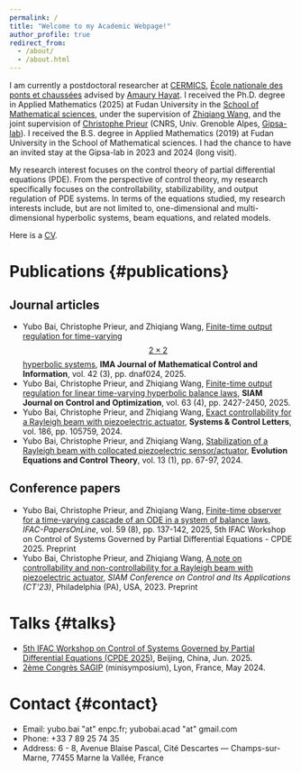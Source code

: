 ```yaml
---
permalink: /
title: "Welcome to my Academic Webpage!"
author_profile: true
redirect_from: 
  - /about/
  - /about.html
---
```


I am currently a postdoctoral researcher at [CERMICS](https://cermics-lab.enpc.fr), [École nationale des ponts et chaussées](https://ecoledesponts.fr) advised by [Amaury Hayat](https://cermics.enpc.fr/~hayata/index_en.html). I received the Ph.D. degree in Applied Mathematics (2025) at Fudan University in the [School of Mathematical sciences](https://math.fudan.edu.cn), under the supervision of [Zhiqiang Wang](https://faculty.fudan.edu.cn/wangzhiqiang1/zh_CN/index.htm), and the joint supervision of [Christophe Prieur](https://www.gipsa-lab.grenoble-inp.fr/~christophe.prieur/index.html) (CNRS, Univ. Grenoble Alpes, [Gipsa-lab](https://www.gipsa-lab.grenoble-inp.fr)). I received the B.S. degree in Applied Mathematics (2019) at Fudan University in the School of Mathematical sciences. I had the chance to have an invited stay at the Gipsa-lab in 2023 and 2024 (long visit). 

My research interest focuses on the control theory of partial differential equations (PDE). From the perspective of control theory, my research specifically focuses on the controllability, stabilizability, and output regulation of PDE systems. In terms of the equations studied, my research interests include, but are not limited to, one-dimensional and multi-dimensional hyperbolic systems, beam equations, and related models.

Here is a [CV](http://yubo-bai.github.io/files/cv_yubo.bai.pdf).

# Publications {#publications}
## Journal articles
- Yubo Bai, Christophe Prieur, and Zhiqiang Wang, [Finite-time output regulation for time-varying $$2\times2$$ hyperbolic systems](http://yubo-bai.github.io/files/ima2025.pdf), **IMA Journal of Mathematical Control and Information**, vol. 42 (3), pp. dnaf024, 2025.
- Yubo Bai, Christophe Prieur, and Zhiqiang Wang, [Finite-time output regulation for linear time-varying hyperbolic balance laws](http://yubo-bai.github.io/files/Bai_et2025.pdf), **SIAM Journal on Control and Optimization**, vol. 63 (4), pp. 2427-2450, 2025.
- Yubo Bai, Christophe Prieur, and Zhiqiang Wang, [Exact controllability for a Rayleigh beam with piezoelectric actuator](http://yubo-bai.github.io/files/SCL105759.pdf), **Systems & Control Letters**, vol. 186, pp. 105759, 2024.
- Yubo Bai, Christophe Prieur, and Zhiqiang Wang, [Stabilization of a Rayleigh beam with collocated piezoelectric sensor/actuator](http://yubo-bai.github.io/files/1_EECT230306-Wang-2.pdf), **Evolution Equations and Control Theory**, vol. 13 (1), pp. 67-97, 2024.

## Conference papers
- Yubo Bai, Christophe Prieur, and Zhiqiang Wang, [Finite-time observer for a time-varying cascade of an ODE in a system of balance laws](http://yubo-bai.github.io/files/cpde2025.pdf), <i>IFAC-PapersOnLine</i>, vol. 59 (8), pp. 137-142, 2025, 5th IFAC Workshop on Control of Systems Governed by Partial Differential Equations - CPDE 2025. Preprint
- Yubo Bai, Christophe Prieur, and Zhiqiang Wang, [A note on controllability and non-controllability for a Rayleigh beam with piezoelectric actuator](http://yubo-bai.github.io/files/CT23–7.pdf), <i>SIAM Conference on Control and Its Applications (CT'23)</i>, Philadelphia (PA), USA, 2023. Preprint

# Talks {#talks}
- [5th IFAC Workshop on Control of Systems Governed by Partial Differential Equations (CPDE 2025)](https://cpde2025.bjut.edu.cn/index.html#/home), Beijing, China, Jun. 2025.
- [2ème Congrès SAGIP](https://sagip2024.sciencesconf.org) (minisymposium), Lyon, France, May 2024.

# Contact {#contact}
- Email: yubo.bai "at" enpc.fr; yubobai.acad "at" gmail.com
- Phone: +33 7 89 25 74 35
- Address: 6 - 8, Avenue Blaise Pascal, Cité Descartes — Champs-sur-Marne, 77455 Marne la Vallée, France